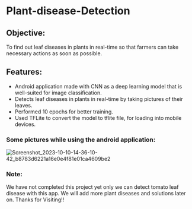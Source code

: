 # Plant-disease-Detection


## Objective: 
To find out leaf diseases in plants in real-time so that farmers can take necessary actions as soon as possible.

## Features:
* Android application made with CNN as a deep learning model that is well-suited for image classification. 
* Detects leaf diseases in plants in real-time by taking pictures of their leaves. 
* Performed 10 epochs for better training. 
* Used TFLite to convert the model to tflite file, for loading into mobile devices.

### Some pictures while using the android application:

![Screenshot_2023-10-10-14-36-10-42_b8783d6221a16e0e4f81e01ca4609be2](https://github.com/Pratyay008/Plant-disease-Detection/assets/81563083/5eff3a2c-24eb-4553-bbfe-182d0a07ab7c)




### Note:
We have not completed this project yet only we can detect tomato leaf disease with this app. We will add more plant diseases and solutions later on. Thanks for Visiting!!
